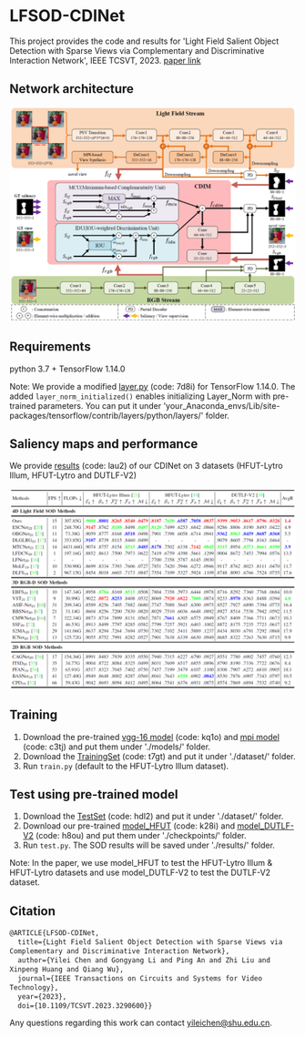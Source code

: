 # LFSOD-CDINet
This project provides the code and results for 'Light Field Salient Object Detection with Sparse Views via Complementary and Discriminative Interaction Network', IEEE TCSVT, 2023. [paper link](https://ieeexplore.ieee.org/document/10168184)

## Network architecture
<div align=center>
<img src="https://github.com/GilbertRC/LFSOD-CDINet/blob/main/Figs/Network.png">
</div>

## Requirements
python 3.7 + TensorFlow 1.14.0

Note: We provide a modified [layer.py](https://pan.baidu.com/s/18d5XrK3LlIGjbWWsCFLVog) (code: 7d8i) for TensorFlow 1.14.0. The added `layer_norm_initialized()` enables initializing Layer_Norm with pre-trained parameters.
You can put it under 'your_Anaconda_envs/Lib/site-packages/tensorflow/contrib/layers/python/layers/' folder.

## Saliency maps and performance
We provide [results](https://pan.baidu.com/s/1OSDsj9FCLZHMiTSGCPQ1Ww) (code: lau2) of our CDINet on 3 datasets (HFUT-Lytro Illum, HFUT-Lytro and DUTLF-V2)
<div align=center>
  <img src="https://github.com/GilbertRC/LFSOD-CDINet/blob/main/Figs/Table.png">
</div>

## Training
1. Download the pre-trained [vgg-16 model](https://pan.baidu.com/s/1ZJKXk2zR-Mv8Aq5YYifm0g) (code: kq1o) and [mpi model](https://pan.baidu.com/s/1eGziqgmrC9VGQpHasEW4IA) (code: c3tj) and put them under './models/' folder.
2. Download the [TrainingSet](https://pan.baidu.com/s/1HNWVOFEkIOPUz3u2s3AhCQ) (code: t7gt) and put it under './dataset/' folder.
3. Run `train.py` (default to the HFUT-Lytro Illum dataset).

## Test using pre-trained model
1. Download the [TestSet](https://pan.baidu.com/s/17FNkxtXYBTtLJI8s5xy_gw) (code: hdl2) and put it under './dataset/' folder.
2. Download our pre-trained [model_HFUT](https://pan.baidu.com/s/11lqmaCoatJ4K-GquW1izyA) (code: k28i) and [model_DUTLF-V2](https://pan.baidu.com/s/1TKeAhc1GYHTGGc7bdwPL8w) (code: h8ou) and put them under './checkpoints/' folder. 
3. Run `test.py`. The SOD results will be saved under './results/' folder.

Note: In the paper, we use model_HFUT to test the HFUT-Lytro Illum & HFUT-Lytro datasets and use model_DUTLF-V2 to test the DUTLF-V2 dataset.

## Citation
```
@ARTICLE{LFSOD-CDINet,  
  title={Light Field Salient Object Detection with Sparse Views via Complementary and Discriminative Interaction Network},
  author={Yilei Chen and Gongyang Li and Ping An and Zhi Liu and Xinpeng Huang and Qiang Wu},
  journal={IEEE Transactions on Circuits and Systems for Video Technology},
  year={2023},
  doi={10.1109/TCSVT.2023.3290600}}            
```

Any questions regarding this work can contact yileichen@shu.edu.cn.
